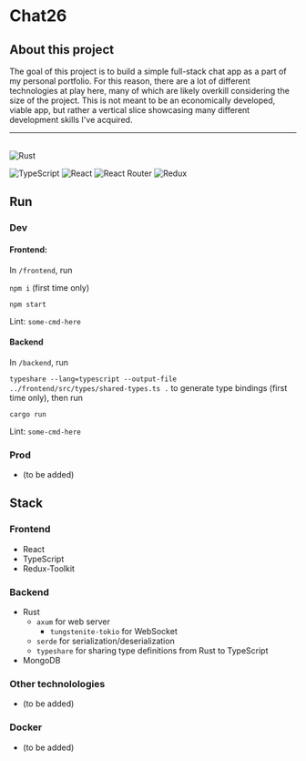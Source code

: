 # Chat26

## About this project
The goal of this project is to build a simple full-stack chat app as a part of my personal portfolio. For this reason, there are a lot of different technologies at play here, many of which are likely overkill considering the size of the project. This is not meant to be an economically developed, viable app, but rather a vertical slice showcasing many different development skills I've acquired.

---
\
![Rust](https://img.shields.io/badge/rust-%23000000.svg?style=for-the-badge&logo=rust&logoColor=white)

![TypeScript](https://img.shields.io/badge/typescript-%23007ACC.svg?style=for-the-badge&logo=typescript&logoColor=white)
![React](https://img.shields.io/badge/react-%2320232a.svg?style=for-the-badge&logo=react&logoColor=%2361DAFB)
![React Router](https://img.shields.io/badge/React_Router-CA4245?style=for-the-badge&logo=react-router&logoColor=white)
![Redux](https://img.shields.io/badge/redux-%23593d88.svg?style=for-the-badge&logo=redux&logoColor=white)

## Run
### Dev
#### Frontend:
 In `/frontend`, run 

`npm i` (first time only)

`npm start`

Lint: `some-cmd-here`

#### Backend
 In `/backend`, run
 
`typeshare --lang=typescript --output-file ../frontend/src/types/shared-types.ts .` 
to generate type bindings (first time only), then run

 `cargo run`

Lint: `some-cmd-here`

### Prod
- (to be added)
## Stack


### Frontend
- React
- TypeScript
- Redux-Toolkit

### Backend

- Rust
    * `axum` for web server
        * `tungstenite-tokio` for WebSocket
    * `serde` for serialization/deserialization
    * `typeshare` for sharing type definitions from Rust to TypeScript
- MongoDB


### Other technolologies
 - (to be added)

### Docker
- (to be added)